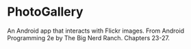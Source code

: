 # PhotoGallery
An Android app that interacts with Flickr images. From Android Programming 2e by The Big Nerd Ranch. Chapters 23-27.
